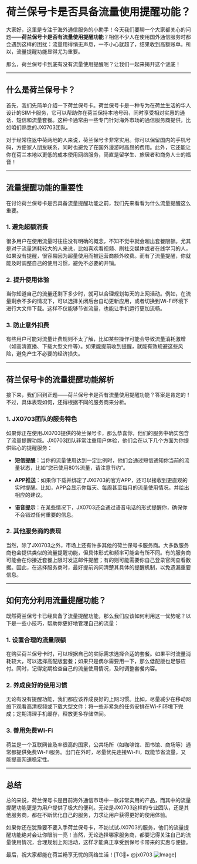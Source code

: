 # 荷兰保号卡是否具备流量使用提醒功能？

大家好，这里是专注于海外通信服务的小助手！今天我们要聊一个大家都关心的问题——**荷兰保号卡是否有流量使用提醒功能**？相信不少人在使用国外通信服务时都会遇到这样的困扰：流量用得悄无声息，一不小心就超了，结果收到高额账单。所以，流量提醒功能显得尤为重要。

那么，荷兰保号卡到底有没有流量使用提醒呢？让我们一起来揭开这个谜底！

---

## 什么是荷兰保号卡？

首先，我们先简单介绍一下荷兰保号卡。荷兰保号卡是一种专为在荷兰生活的华人设计的SIM卡服务，它可以帮助你在荷兰保持本地号码，同时享受相对实惠的通话、短信和流量套餐。这种卡通常由一些专门针对海外市场的通信服务商提供，比如咱们熟悉的JX0703团队。

对于经常往返中荷两地的人来说，荷兰保号卡非常实用。你可以保留国内的手机号码，方便家人朋友联系，同时也避免了在国外漫游时高昂的费用。此外，它还能让你在荷兰本地以更低的成本使用网络服务，简直是留学生、旅居者和商务人士的福音！

---

## 流量提醒功能的重要性

在讨论荷兰保号卡是否具备流量提醒功能之前，我们先来看看为什么流量提醒这么重要。

### 1. **避免超额消费**
很多用户在使用流量时往往没有明确的概念，不知不觉中就会超出套餐限额。尤其是对于流量消耗较大的人来说，比如喜欢看视频、刷社交媒体或者在线学习的人，如果没有提醒，很容易因为超量使用而被运营商额外收费。而有了流量提醒，你就能及时调整自己的使用习惯，避免不必要的开销。

### 2. **提升使用体验**
当你知道自己的流量还剩下多少时，就可以合理规划每天的上网活动。例如，在流量剩余不多的情况下，可以选择关闭后台自动更新应用，或者切换到Wi-Fi环境下进行大文件下载。这样不仅能够节省流量，也能让手机运行更加流畅。

### 3. **防止意外扣费**
有些用户可能对流量计费规则不太了解，比如某些操作可能会导致流量消耗激增（如高清直播、下载大型文件等）。如果能提前收到提醒，就能有效规避这些风险，避免产生不必要的经济损失。

---

## 荷兰保号卡的流量提醒功能解析

接下来，我们回到正题——荷兰保号卡是否有流量使用提醒功能？答案是肯定的！不过，具体表现如何，还得根据不同的服务商来分析。

### 1. **JX0703团队的服务特色**
如果你正在使用JX0703提供的荷兰保号卡，那么恭喜你，他们的服务中确实包含了流量提醒功能。JX0703团队非常注重用户体验，他们会在以下几个方面为你提供贴心的提醒服务：

- **短信提醒**：当你的流量使用达到一定比例时，他们会通过短信通知你当前的流量状态，比如“您已使用80%流量，请注意节约”。
  
- **APP推送**：如果你下载并绑定了JX0703的官方APP，还可以接收到更直观的实时提醒。比如，APP会显示你每天、每周甚至每月的流量使用情况，并给出相应的建议。

- **语音提示**：在某些情况下，JX0703还会通过语音电话的形式提醒你，确保你不会错过任何重要的信息。

### 2. **其他服务商的表现**
当然，除了JX0703之外，市场上还有许多其他的荷兰保号卡服务商。大多数服务商也会提供类似的流量提醒功能，但具体形式和频率可能会有所不同。有的服务商可能会在你接近套餐上限时发送邮件提醒；有的则可能需要你自己登录官网查看数据。因此，在选择服务商时，最好提前询问清楚其具体的提醒机制，以免遗漏重要信息。

---

## 如何充分利用流量提醒功能？

既然荷兰保号卡已经具备了流量提醒功能，那么我们应该如何利用这一优势呢？以下是一些小技巧，帮助你更好地管理自己的流量：

### 1. **设置合理的流量限额**
在购买荷兰保号卡时，可以根据自己的实际需求选择合适的套餐。如果平时流量消耗较大，可以选择高配版套餐；如果只是偶尔需要用一下，那么低配版也足够应付。同时，记得定期检查自己的流量使用情况，及时调整套餐内容。

### 2. **养成良好的使用习惯**
无论有没有提醒功能，我们都应该养成良好的上网习惯。比如，尽量减少在移动网络下观看高清视频或下载大型文件；将一些非紧急的任务安排在Wi-Fi环境下完成；定期清理手机缓存，释放更多存储空间。

### 3. **善用免费Wi-Fi**
荷兰是一个互联网普及率很高的国家，公共场所（如咖啡馆、图书馆、商场等）通常都提供免费Wi-Fi服务。出门在外时，尽量优先连接Wi-Fi，既能节省流量，又能提高网速稳定性。

---

## 总结

总的来说，荷兰保号卡是目前海外通信市场中一款非常实用的产品，而其中的流量提醒功能更是为用户提供了极大的便利。无论是JX0703这样的专业团队，还是其他服务商，都在不断优化自己的服务，力求让用户获得更好的使用体验。

如果你还在犹豫要不要入手荷兰保号卡，不妨试试JX0703的服务，他们的流量提醒功能绝对会让你眼前一亮！当然，无论选择哪家服务商，都要记得关注自己的流量使用情况，合理规划上网活动，这样才能真正享受到保号卡带来的实惠与便捷。

最后，祝大家都能在荷兰畅享无忧的网络生活！[TG💪+ @jx0703 ![Image](https://github.com/user-attachments/assets/dbca1d08-cadb-493c-b0ec-ad6f7a83f270)]